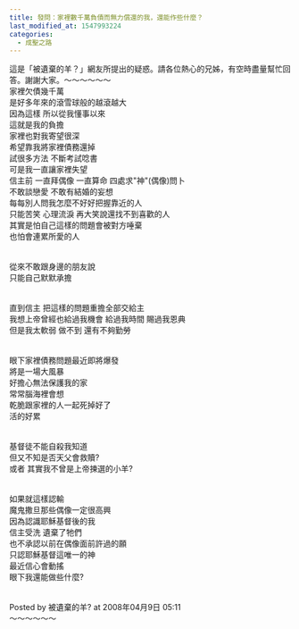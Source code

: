 ```yaml
---
title: 發問：家裡數千萬負債而無力償還的我，還能作些什麼？
last_modified_at: 1547993224
categories:
  - 成聖之路
---
```


這是「被遺棄的羊？」網友所提出的疑惑。請各位熱心的兄姊，有空時盡量幫忙回答。謝謝大家。<!--more-->～～～～～～<br>家裡欠債幾千萬 <br>是好多年來的滾雪球般的越滾越大<br>因為這樣 所以從我懂事以來<br>這就是我的負擔 <br>家裡也對我寄望很深<br>希望靠我將家裡債務還掉<br>試很多方法 不斷考試唸書<br>可是我一直讓家裡失望<br>信主前 一直拜偶像 一直算命 四處求"神"(偶像)問卜<br>不敢談戀愛 不敢有結婚的妄想<br>每每別人問我怎麼不好好把握靠近的人<br>只能苦笑 心理流淚 再大笑說還找不到喜歡的人<br>其實是怕自己這樣的問題會被對方唾棄 <br>也怕會連累所愛的人<br><br><br>從來不敢跟身邊的朋友說<br>只能自己默默承擔<br><br><br>直到信主 把這樣的問題重擔全部交給主<br>我想上帝曾經也給過我機會 給過我時間 賜過我恩典<br>但是我太軟弱 做不到 還有不夠勤勞<br><br><br>眼下家裡債務問題最近即將爆發<br>將是一場大風暴<br>好擔心無法保護我的家<br>常常腦海裡會想 <br>乾脆跟家裡的人一起死掉好了<br>活的好累<br><br><br>基督徒不能自殺我知道<br>但又不知是否天父會救贖?<br>或者 其實我不曾是上帝揀選的小羊?<br><br><br>如果就這樣認輸<br>魔鬼撒旦那些偶像一定很高興<br>因為認識耶穌基督後的我<br>信主受洗 遺棄了牠們<br>也不承認以前在偶像面前許過的願<br>只認耶穌基督這唯一的神<br>最近信心會動搖 <br>眼下我還能做些什麼?<br><br><br>Posted by 被遺棄的羊? at 2008年04月9日 05:11 <br>～～～～～～      <br>  <br><br>
